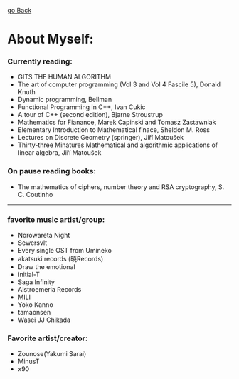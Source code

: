 

[go Back](../)

# About Myself:


### Currently reading:

- GITS THE HUMAN ALGORITHM
- The art of computer programming (Vol 3 and Vol 4 Fascile 5), Donald Knuth
- Dynamic programming, Bellman
- Functional Programming in C++, Ivan Cukic
- A tour of C++ (second edition), Bjarne Stroustrup
- Mathematics for Fianance, Marek Capinski and Tomasz Zastawniak
- Elementary Introduction to Mathematical finace, Sheldon M. Ross
- Lectures on Discrete Geometry (springer), Jiří Matoušek
- Thirty-three Minatures Mathematical and algorithmic applications of linear algebra, Jiří Matoušek

### On pause reading books:
- The mathematics of ciphers, number theory and RSA cryptography, S. C. Coutinho

<hr/>

### favorite music artist/group:
- Norowareta Night
- Sewersvlt
- Every single OST from Umineko
- akatsuki records (暁Records)
- Draw the emotional
- initial-T
- Saga Infinity
- Alstroemeria Records
- MILI
- Yoko Kanno
- tamaonsen
- Wasei JJ Chikada

### Favorite artist/creator:
- Zounose(Yakumi Sarai)
- MinusT
- x90

